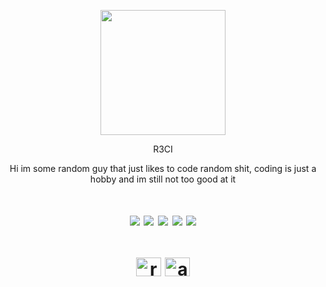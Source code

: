 <p align="center">
  <img src="https://i.imgur.com/JVVSzQw.png" width="200">
</p>

<p align="center">
  R3CI
</p>
<p align="center">
  Hi im some random guy that just likes to code random shit, coding is just a hobby and im still not too good at it
</p>

<h1 align="center"> 
     <img src="https://img.shields.io/discord/1157405821450338334?color=darkred" /> 
     <img src="https://komarev.com/ghpvc/?username=r3ci&label=Profile%20views&color=80000d&style=flat" />
     <img src="https://img.shields.io/github/followers/r3ci?style=flat&color=darkred" />
     <img src="https://img.shields.io/github/stars/r3ci?style=flat&color=darkred" />
     <img src="https://img.shields.io/github/followers/r3ci?style=flat&color=darkred" />

<h1 align="center">
<a href="https://www.youtube.com/channel/UC21Yglb5Wtr5p_pFQD6u1DA" target="blank"><img align="center" src="https://raw.githubusercontent.com/rahuldkjain/github-profile-readme-generator/master/src/images/icons/Social/youtube.svg" alt="r3ci" height="30" width="40" /></a>
<a href="https://discord.gg/moonerv2F" target="blank"><img align="center" src="https://raw.githubusercontent.com/rahuldkjain/github-profile-readme-generator/master/src/images/icons/Social/discord.svg" alt="auaX4vqZra" height="30" width="40" /></a>
</p>
